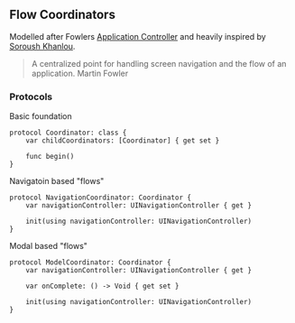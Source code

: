 
## Flow Coordinators

Modelled after Fowlers [Application Controller](https://martinfowler.com/eaaCatalog/applicationController.html) and heavily inspired by [Soroush Khanlou](http://khanlou.com/2015/10/coordinators-redux/).


> A centralized point for handling screen navigation and the flow of an application.
Martin Fowler


### Protocols

Basic foundation

```
protocol Coordinator: class {
    var childCoordinators: [Coordinator] { get set }

    func begin()
}
```


Navigatoin based "flows"

```
protocol NavigationCoordinator: Coordinator {
    var navigationController: UINavigationController { get }

    init(using navigationController: UINavigationController)
}
```


Modal based "flows"

```
protocol ModelCoordinator: Coordinator {
    var navigationController: UINavigationController { get }
	
	var onComplete: () -> Void { get set }

    init(using navigationController: UINavigationController)
}
```